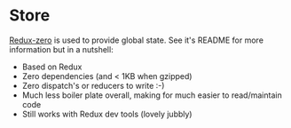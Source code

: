 # Store

[Redux-zero](https://github.com/redux-zero/redux-zero) is used to provide global state. See it's README for more information but in a nutshell:

- Based on Redux
- Zero dependencies (and < 1KB when gzipped)
- Zero dispatch's or reducers to write :-)
- Much less boiler plate overall, making for much easier to read/maintain code
- Still works with Redux dev tools (lovely jubbly)
